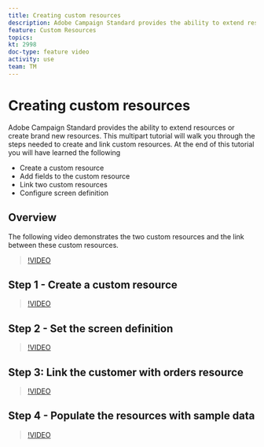 ```yaml
---
title: Creating custom resources
description: Adobe Campaign Standard provides the ability to extend resources or create brand new resources. This multipart tutorial will walk you through the steps needed to create and link custom resources.
feature: Custom Resources
topics: 
kt: 2998
doc-type: feature video
activity: use
team: TM
---
```


# Creating custom resources​

Adobe Campaign Standard provides the ability to extend resources or create brand new resources. This multipart tutorial will walk you through the steps needed to create and link custom resources. At the end of this tutorial you will have learned the following​

* Create a custom resource
* Add fields to the custom resource
* Link two custom resources
* Configure screen definition

## Overview

The following video demonstrates the two custom resources and the link between these custom resources.​
>[!VIDEO](https://video.tv.adobe.com/v/27715?quality=9)

## Step 1 - Create a custom resource

>[!VIDEO](https://video.tv.adobe.com/v/27716?quality=9)

## Step 2 - Set the screen definition

>[!VIDEO](https://video.tv.adobe.com/v/27713?quality=9)

## Step 3: Link the customer with orders resource

>[!VIDEO](https://video.tv.adobe.com/v/27712?quality=9)

## Step 4 - Populate the resources with sample data

>[!VIDEO](https://video.tv.adobe.com/v/27714?quality=9)
